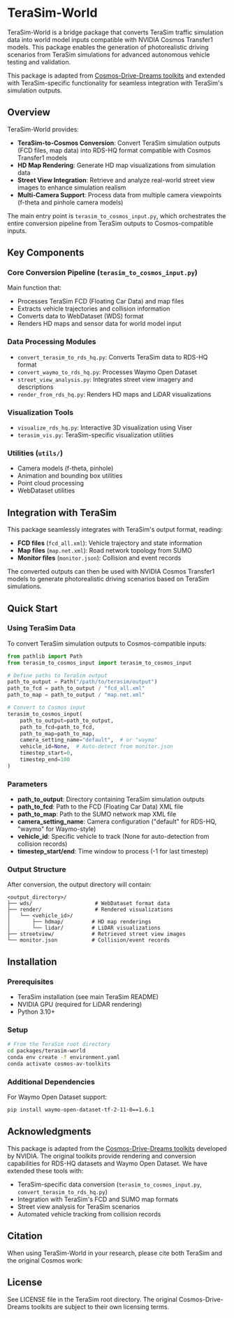 # TeraSim-World

TeraSim-World is a bridge package that converts TeraSim traffic simulation data into world model inputs compatible with NVIDIA Cosmos Transfer1 models. This package enables the generation of photorealistic driving scenarios from TeraSim simulations for advanced autonomous vehicle testing and validation.

This package is adapted from [Cosmos-Drive-Dreams toolkits](https://github.com/nv-tlabs/Cosmos-Drive-Dreams/tree/main/cosmos-drive-dreams-toolkits) and extended with TeraSim-specific functionality for seamless integration with TeraSim's simulation outputs.

## Overview

TeraSim-World provides:

* **TeraSim-to-Cosmos Conversion**: Convert TeraSim simulation outputs (FCD files, map data) into RDS-HQ format compatible with Cosmos Transfer1 models
* **HD Map Rendering**: Generate HD map visualizations from simulation data
* **Street View Integration**: Retrieve and analyze real-world street view images to enhance simulation realism
* **Multi-Camera Support**: Process data from multiple camera viewpoints (f-theta and pinhole camera models)

The main entry point is `terasim_to_cosmos_input.py`, which orchestrates the entire conversion pipeline from TeraSim outputs to Cosmos-compatible inputs.

## Key Components

### Core Conversion Pipeline (`terasim_to_cosmos_input.py`)
Main function that:
- Processes TeraSim FCD (Floating Car Data) and map files
- Extracts vehicle trajectories and collision information
- Converts data to WebDataset (WDS) format
- Renders HD maps and sensor data for world model input

### Data Processing Modules
- `convert_terasim_to_rds_hq.py`: Converts TeraSim data to RDS-HQ format
- `convert_waymo_to_rds_hq.py`: Processes Waymo Open Dataset
- `street_view_analysis.py`: Integrates street view imagery and descriptions
- `render_from_rds_hq.py`: Renders HD maps and LiDAR visualizations

### Visualization Tools
- `visualize_rds_hq.py`: Interactive 3D visualization using Viser
- `terasim_vis.py`: TeraSim-specific visualization utilities

### Utilities (`utils/`)
- Camera models (f-theta, pinhole)
- Animation and bounding box utilities
- Point cloud processing
- WebDataset utilities

## Integration with TeraSim

This package seamlessly integrates with TeraSim's output format, reading:
- **FCD files** (`fcd_all.xml`): Vehicle trajectory and state information
- **Map files** (`map.net.xml`): Road network topology from SUMO
- **Monitor files** (`monitor.json`): Collision and event records

The converted outputs can then be used with NVIDIA Cosmos Transfer1 models to generate photorealistic driving scenarios based on TeraSim simulations.


## Quick Start

### Using TeraSim Data

To convert TeraSim simulation outputs to Cosmos-compatible inputs:

```python
from pathlib import Path
from terasim_to_cosmos_input import terasim_to_cosmos_input

# Define paths to TeraSim output
path_to_output = Path("/path/to/terasim/output")
path_to_fcd = path_to_output / "fcd_all.xml"
path_to_map = path_to_output / "map.net.xml"

# Convert to Cosmos input
terasim_to_cosmos_input(
    path_to_output=path_to_output,
    path_to_fcd=path_to_fcd,
    path_to_map=path_to_map,
    camera_setting_name="default",  # or "waymo"
    vehicle_id=None,  # Auto-detect from monitor.json
    timestep_start=0,
    timestep_end=100
)
```

### Parameters

- **path_to_output**: Directory containing TeraSim simulation outputs
- **path_to_fcd**: Path to the FCD (Floating Car Data) XML file
- **path_to_map**: Path to the SUMO network map XML file
- **camera_setting_name**: Camera configuration ("default" for RDS-HQ, "waymo" for Waymo-style)
- **vehicle_id**: Specific vehicle to track (None for auto-detection from collision records)
- **timestep_start/end**: Time window to process (-1 for last timestep)

### Output Structure

After conversion, the output directory will contain:

```
<output_directory>/
├── wds/                    # WebDataset format data
├── render/                 # Rendered visualizations
│   └── <vehicle_id>/
│       ├── hdmap/         # HD map renderings
│       └── lidar/         # LiDAR visualizations
├── streetview/            # Retrieved street view images
└── monitor.json           # Collision/event records
```

## Installation

### Prerequisites
- TeraSim installation (see main TeraSim README)
- NVIDIA GPU (required for LiDAR rendering)
- Python 3.10+

### Setup
```bash
# From the TeraSim root directory
cd packages/terasim-world
conda env create -f environment.yaml
conda activate cosmos-av-toolkits
```

### Additional Dependencies
For Waymo Open Dataset support:
```bash
pip install waymo-open-dataset-tf-2-11-0==1.6.1
```

## Acknowledgments

This package is adapted from the [Cosmos-Drive-Dreams toolkits](https://github.com/nv-tlabs/Cosmos-Drive-Dreams/tree/main/cosmos-drive-dreams-toolkits) developed by NVIDIA. The original toolkits provide rendering and conversion capabilities for RDS-HQ datasets and Waymo Open Dataset. We have extended these tools with:

- TeraSim-specific data conversion (`terasim_to_cosmos_input.py`, `convert_terasim_to_rds_hq.py`)
- Integration with TeraSim's FCD and SUMO map formats
- Street view analysis for TeraSim scenarios
- Automated vehicle tracking from collision records

## Citation

When using TeraSim-World in your research, please cite both TeraSim and the original Cosmos work:

## License

See LICENSE file in the TeraSim root directory. The original Cosmos-Drive-Dreams toolkits are subject to their own licensing terms.
